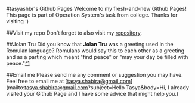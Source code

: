 #tasyashbr's Github Pages
Welcome to my fresh-and-new Github Pages!
This page is part of Operation System's task from college.
Thanks for visiting :)

##Visit my repo
Don't forget to also visit my [repository](https://github.com/tasyashbr/os201/).

##Jolan Tru
Did you know that **Jolan Tru** was a greeting used in the Romulan language?
Romulans would say this to each other as a greeting and as a parting which meant "find peace" or "may your day be filled with peace."[^1](https://memory-beta.fandom.com/wiki/Jolan_tru)

##Email me
Please send me any comment or suggestion you may have.
Feel free to email me at [tasya.shabira@gmail.com](mailto:tasya.shabira@gmail.com?subject=Hello Tasya&body=Hi, I already visited your Github Page and I have some advice that might help you.)
